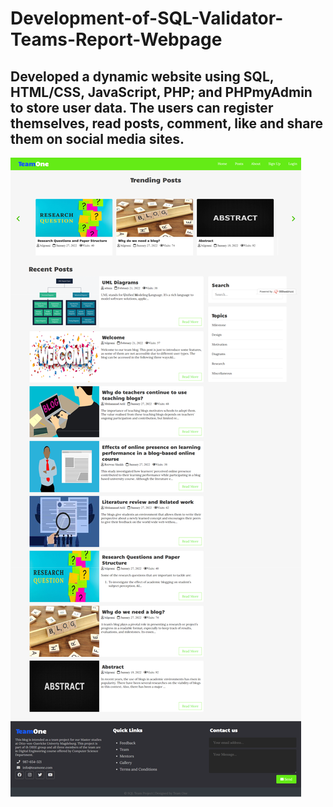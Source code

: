 # Development-of-SQL-Validator-Teams-Report-Webpage
## Developed a dynamic website using SQL, HTML/CSS, JavaScript, PHP; and PHPmyAdmin to store user data. The users can register themselves, read posts, comment, like and share them on social media sites.

![alt text](https://github.com/Rezwan66/Development-of-SQL-Validator-Teams-Report-Webpage/blob/aa51a4165e279714eaee30be17a8f86253e35515/screenshot-teamoneblog.000webhostapp.com-2022.10.03-16_54_30.png)

